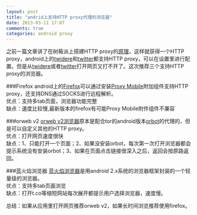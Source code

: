 ```yaml
---
layout: post
title: "andrid上支持HTTP proxy代理的浏览器"
date: 2013-03-11 17:07
comments: true
categories: android proxy
---
```


之前一篇文章讲了在树莓派上搭建HTTP proxy的[原理][proxy_url]，这样就获得一个HTTP proxy，android上的[twidere][twidere_url]和[twitter][twitter_url]都支持HTTP proxy，可以在设置里进行配置。但是从[twidere][twidere_url]或者[twitter][twitter_url]打开网页又打不开了。这次推荐三个支持HTTP proxy的浏览器。  

###Firefox
android上的[Firefox][firefox_url]可以通过安装[Proxy Mobile][proxymobile_url]附加组件支持HTTP proxy，还支持DNS通过SOCKS进行远程解析。  
优点：支持多tab页面，浏览器功能完整  
缺点：速度比较慢,最新版本的firefox有可能Proxy Mobile附件组件不兼容

###orweb v2
[orweb v2浏览器][orweb_url]原本是配合tor的android版本[orbot][orbot_url]的代理的，但是可以自定义其他的HTTP proxy。  
优点：打开网页速度很快  
缺点：1、只能打开一个页面；2、如果没安装orbot，每次第一次打开浏览器都会提示系统没有安装orbot；3、如果在页面点击链接很深入之后，返回会按原路返回。

###蓝火焰浏览器
[蓝火焰浏览器][blueflame_url]是用android 2.x系统的浏览器框架封装的一个轻量级的浏览器。  
优点：支持多tab页面浏览  
缺点：打开t.co等缩短网站每次展开都提示用户选择浏览器，速度慢。

总结：如果从应用里打开网页推荐orweb v2，如果长时间浏览推荐使用firefox。

[proxy_url]:/blog/2013/03/02/raspberry-pi-proxy/
[firefox_url]:https://play.google.com/store/apps/details?id=org.mozilla.firefox
[blueflame_url]:https://play.google.com/store/apps/details?id=com.blueflame.web&hl=zh_CN
[orweb_url]:https://play.google.com/store/apps/details?id=info.guardianproject.browser
[twidere_url]:https://play.google.com/store/apps/details?id=org.mariotaku.twidere
[twitter_url]:https://play.google.com/store/apps/details?id=com.twitter.android
[proxymobile_url]:https://addons.mozilla.org/zh-CN/android/addon/proxy-mobile/
[orbot_url]:https://play.google.com/store/apps/details?id=org.torproject.android
